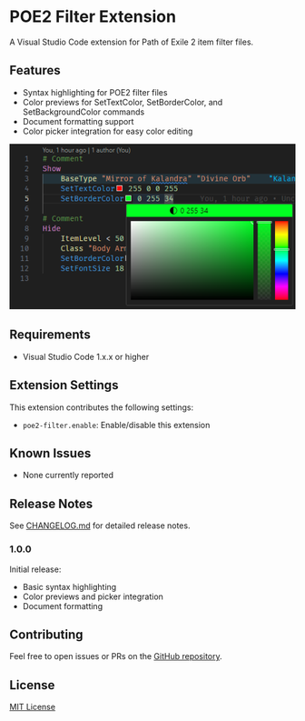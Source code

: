 # POE2 Filter Extension

A Visual Studio Code extension for Path of Exile 2 item filter files.

## Features

- Syntax highlighting for POE2 filter files
- Color previews for SetTextColor, SetBorderColor, and SetBackgroundColor commands
- Document formatting support
- Color picker integration for easy color editing

![Color Preview](images/color-preview.png)

## Requirements

- Visual Studio Code 1.x.x or higher

## Extension Settings

This extension contributes the following settings:

- `poe2-filter.enable`: Enable/disable this extension

## Known Issues

- None currently reported

## Release Notes

See [CHANGELOG.md](CHANGELOG.md) for detailed release notes.

### 1.0.0

Initial release:

- Basic syntax highlighting
- Color previews and picker integration
- Document formatting

## Contributing

Feel free to open issues or PRs on the [GitHub repository](https://github.com/thmsndk/vscode.poe2-filter).

## License

[MIT License](LICENSE)

